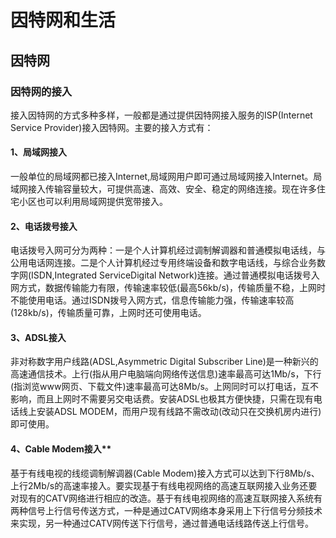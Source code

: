 # 因特网和生活

## 因特网

### 因特网的接入

接入因特网的方式多种多样，一般都是通过提供因特网接入服务的ISP\(Internet Service Provider\)接入因特网。主要的接入方式有：

#### 1、局域网接入

一般单位的局域网都已接入Internet,局域网用户即可通过局域网接入Internet。局域网接入传输容量较大，可提供高速、高效、安全、稳定的网络连接。现在许多住宅小区也可以利用局域网提供宽带接入。

#### 2、电话拨号接入

电话拨号入网可分为两种：一是个人计算机经过调制解调器和普通模拟电话线，与公用电话网连接。二是个人计算机经过专用终端设备和数字电话线，与综合业务数字网\(ISDN,Integrated ServiceDigital Network\)连接。通过普通模拟电话拨号入网方式，数据传输能力有限，传输速率较低\(最高56kb/s\)，传输质量不稳，上网时不能使用电话。通过ISDN拨号入网方式，信息传输能力强，传输速率较高\(128kb/s\)，传输质量可靠，上网时还可使用电话。

#### 3、ADSL接入

非对称数字用户线路\(ADSL,Asymmetric Digital Subscriber Line\)是一种新兴的高速通信技术。上行\(指从用户电脑端向网络传送信息\)速率最高可达1Mb/s，下行\(指浏览www网页、下载文件\)速率最高可达8Mb/s。上网同时可以打电话，互不影响，而且上网时不需要另交电话费。安装ADSL也极其方便快捷，只需在现有电话线上安装ADSL MODEM，而用户现有线路不需改动\(改动只在交换机房内进行\)即可使用。

#### 4、Cable Modem接入\*\*

基于有线电视的线缆调制解调器\(Cable Modem\)接入方式可以达到下行8Mb/s、上行2Mb/s的高速率接入。要实现基于有线电视网络的高速互联网接入业务还要对现有的CATV网络进行相应的改造。基于有线电视网络的高速互联网接入系统有两种信号上行信号传送方式，一种是通过CATV网络本身采用上下行信号分频技术来实现，另一种通过CATV网传送下行信号，通过普通电话线路传送上行信号。

